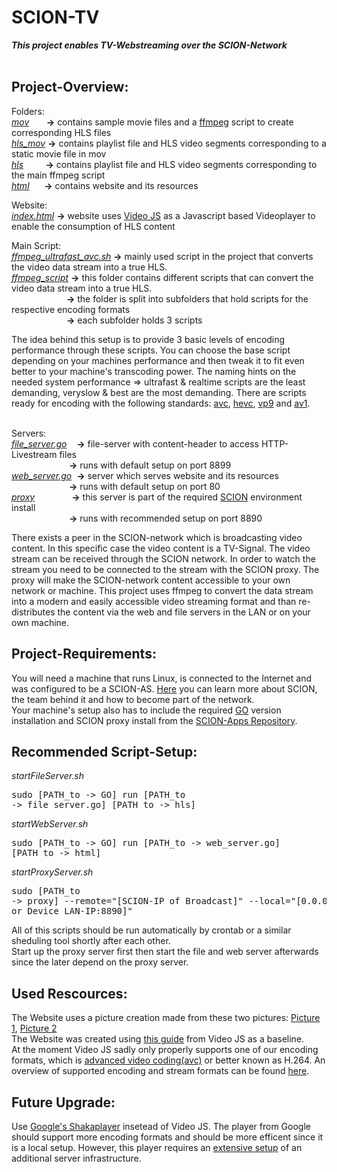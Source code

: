 # SCION-TV</br>
***This project enables TV-Webstreaming over the SCION-Network***</br>
</br>

## Project-Overview:</br>

Folders:</br>
<i>[mov](mov) &nbsp; &nbsp; &nbsp;   </i>  <strong>-></strong>  contains sample movie files and a [ffmpeg](https://ffmpeg.org/ffmpeg-formats.html#hls-2) script to create corresponding HLS files         </br> 
<i>[hls_mov](hls_mov)</i>  <strong>-></strong>  contains playlist file and HLS video segments corresponding to a static movie file in mov </br>
<i>[hls](hls) &nbsp; &nbsp; &nbsp; &nbsp;    </i>  <strong>-></strong>  contains playlist file and HLS video segments corresponding to the main ffmpeg script     </br>
<i>[html](html) &nbsp; &nbsp;&nbsp;   </i>  <strong>-></strong>  contains website and its resources</br>

Website:</br>
<i>[index.html](html/index.html)</i>  <strong>-></strong>  website uses [Video JS](https://videojs.com/) as a Javascript based Videoplayer to enable the consumption of HLS content </br>

Main Script:</br>
<i>[ffmpeg_ultrafast_avc.sh](ffmpeg_script/avc/ffmpeg_ultrafast_avc.sh)</i>  <strong>-></strong>  mainly used script in the project that converts the video data stream into a true HLS. </br>
<i>[ffmpeg_script](ffmpeg_script)</i>  <strong>-></strong>  this folder contains different scripts that can convert the video data stream into a true HLS. </br>
<i>  &nbsp;  &nbsp;  &nbsp;  &ensp;  &nbsp;  &nbsp;  &ensp;  &ensp;  &nbsp;  &nbsp;</i>  <strong>-></strong> the folder is split into subfolders that hold scripts for the respective encoding formats </br>
<i>  &nbsp;  &nbsp;  &nbsp;  &ensp;  &nbsp;  &nbsp;  &ensp;  &ensp;  &nbsp;  &nbsp;</i>  <strong>-></strong> each subfolder holds 3 scripts </br>

The idea behind this setup is to provide 3 basic levels of encoding performance through these scripts. You can choose the base script depending on your machines performance and then tweak it to fit even better to your machine's transcoding power. The naming hints on the needed system performance => ultrafast & realtime scripts are the least demanding, veryslow & best are the most demanding. There are scripts ready for encoding with the following standards: [avc](ffmpeg_scripts/avc), [hevc](ffmpeg_scripts/hecv), [vp9](ffmpeg_scripts/vp9) and [av1](ffmpeg_scripts/av1). </br></br>


Servers:</br>
<i>[file_server.go](file_server.go) &nbsp;&nbsp;</i>  <strong>-></strong> file-server with content-header to access HTTP-Livestream files</br>
<i>  &nbsp;  &nbsp;  &nbsp;  &ensp;  &nbsp;  &nbsp;  &ensp;  &ensp;   &nbsp;   &nbsp;&nbsp;</i>  <strong>-></strong> runs with default setup on port 8899 </br>
<i>[web_server.go](web_server.go)&nbsp; </i>  <strong>-></strong> server which serves website and its resources </br>
<i>  &nbsp;  &nbsp;  &nbsp;  &ensp;  &nbsp;  &nbsp;  &ensp;  &ensp;   &nbsp;   &nbsp;&nbsp;</i>  <strong>-></strong> runs with default setup on port 80                     
<i>[proxy](https://github.com/netsec-ethz/scion-apps/tree/master/_examples/shttp/proxy) &nbsp; &nbsp; &nbsp; &nbsp; &nbsp; &nbsp; &nbsp;</i>  <strong>-></strong>  this server is part of the required [SCION](https://scion-architecture.net) environment install</br>
<i>  &nbsp;  &nbsp;  &nbsp;  &ensp;  &nbsp;  &nbsp;  &ensp;  &ensp;   &nbsp;   &nbsp;&nbsp;</i>  <strong>-></strong> runs with recommended setup on port 8890 </br>

There exists a peer in the SCION-network which is broadcasting video content. In this specific case the video content is a TV-Signal. The video stream can be received through the SCION network. In order to watch the stream you need to be connected to the stream with the SCION proxy. The proxy will make the SCION-network content accessible to your own network or machine. This project uses ffmpeg to convert the data stream into a modern and easily accessible video streaming format and than re-distributes the content via the web and file servers in the LAN or on your own machine.  

## Project-Requirements:</br>
You will need a machine that runs Linux, is connected to the Internet and was configured to be a SCION-AS. [Here](https://www.scionlab.org/) you can learn more about SCION, the team behind it and how to become part of the network.</br>
Your machine's setup also has to include the required [GO](https://golang.org/dl/#go1.16) version installation and SCION proxy install from the [SCION-Apps Repository](https://github.com/netsec-ethz/scion-apps).</br>

## Recommended Script-Setup:</br>
<i>startFileServer.sh </i><pre>sudo \[PATH_to -> GO\] run \[PATH_to -> file_server.go\] \[PATH_to -> hls\]</pre>
<i>startWebServer.sh  </i><pre>sudo \[PATH_to -> GO\] run \[PATH_to -> web_server.go\] \[PATH_to -> html\]</pre>
<i>startProxyServer.sh</i><pre>sudo \[PATH_to -> proxy\] --remote="\[SCION-IP of Broadcast\]" --local="\[0.0.0.0:8890 or Device_LAN-IP:8890\]"</pre>
All of this scripts should be run automatically by crontab or a similar sheduling tool shortly after each other.</br>
Start up the proxy server first then start the file and web server afterwards since the later depend on the proxy server.</br>

## Used Rescources:</br>
The Website uses a picture creation made from these two pictures: [Picture 1](https://www.theatlantic.com/science/archive/2021/03/black-hole-cygnus-suprise/618049/), [Picture 2](https://www.flaticon.com/de/kostenloses-icon/wiedergabetaste_375?term=play%20taste&page=1&position=2&page=1&position=2&related_id=375&origin=tag)</br>
The Website was created using [this guide](https://videojs.com/getting-started/) from Video JS as a baseline.</br>
At the moment Video JS sadly only properly supports one of our encoding formats, which is [advanced video coding(avc)](https://en.wikipedia.org/wiki/Advanced_Video_Coding) or better known as H.264. An overview of supported encoding and stream formats can be found [here](https://github.com/videojs/http-streaming/blob/main/docs/supported-features.md).</br>

## Future Upgrade:</br>
Use [Google's Shakaplayer](https://opensource.google/projects/shaka-player) insetead of Video JS. The player from Google should support more encoding formats and should be more efficent since it is a local setup. However, this player requires an [extensive setup](https://shaka-player-demo.appspot.com/docs/api/tutorial-welcome.html) of an additional server infrastructure.    
